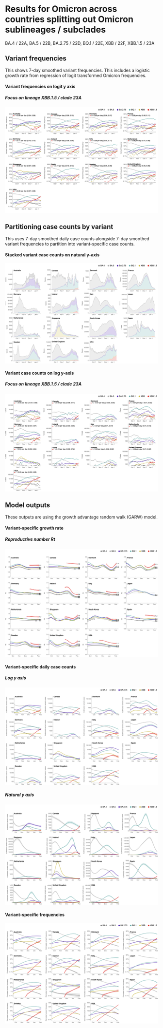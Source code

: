 # Results for Omicron across countries splitting out Omicron sublineages / subclades

BA.4 / 22A, BA.5 / 22B, BA.2.75 / 22D, BQ.1 / 22E, XBB / 22F, XBB.1.5 / 23A

## Variant frequencies

This shows 7-day smoothed variant frequencies. This includes a logistic growth rate from regression of logit transformed Omicron frequencies.

#### Variant frequencies on logit y axis

##### Focus on lineage XBB.1.5 / clade 23A

![](figures/omicron-countries-split_logistic-growth-transformed-axis.png)

## Partitioning case counts by variant

This uses 7-day smoothed daily case counts alongside 7-day smoothed variant frequencies to partition into variant-specific case counts.

#### Stacked variant case counts on natural y-axis

![](figures/omicron-countries-split_partitioned-cases.png)

#### Variant case counts on log y-axis

##### Focus on lineage XBB.1.5 / clade 23A

![](figures/omicron-countries-split_partitioned-log-cases.png)

## Model outputs

These outputs are using the growth advantage random walk (GARW) model.

#### Variant-specific growth rate

##### Reproductive number _Rt_

![](figures/omicron-countries-split_variant-rt.png)

#### Variant-specific daily case counts

##### Log y axis

![](figures/omicron-countries-split_variant-estimated-log-cases.png)

##### Natural y axis

![](figures/omicron-countries-split_variant-estimated-cases.png)

#### Variant-specific frequencies

![](figures/omicron-countries-split_variant-estimated-frequency.png)
